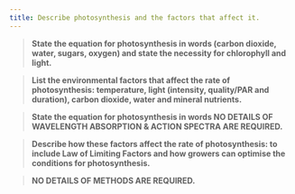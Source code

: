 ```yaml
---
title: Describe photosynthesis and the factors that affect it.
---
```



> **State the equation for photosynthesis in words
(carbon dioxide, water, sugars, oxygen) and state
the necessity for chlorophyll and light.** 

> **List the environmental factors that affect the rate
of photosynthesis:
temperature, light (intensity, quality/PAR and
duration), carbon dioxide, water and mineral
nutrients.** 

> **State the equation for photosynthesis in words
NO DETAILS OF WAVELENGTH ABSORPTION
& ACTION SPECTRA ARE REQUIRED.** 

> **Describe how these factors affect the rate of
photosynthesis: to include Law of Limiting Factors
and how growers can optimise the conditions for
photosynthesis.** 

> **NO DETAILS OF METHODS ARE REQUIRED.** 

